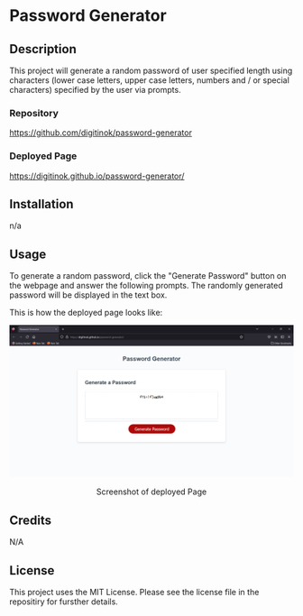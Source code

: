 # Password Generator

## Description

This project will generate a random password of user specified length using characters (lower  case letters, upper case letters, numbers and / or special characters) specified by the user via prompts.

### Repository

https://github.com/digitinok/password-generator

### Deployed Page

https://digitinok.github.io/password-generator/

## Installation

n/a

## Usage

To generate a random password, click the "Generate Password" button on the webpage and answer the following prompts. The randomly generated password will be displayed in the text box.

This is how the deployed page looks like:

![alt screenshot of deployed page](assets/screenshot.png)

<p style="text-align: center;">Screenshot of deployed Page</p>


## Credits

N/A

## License

This project uses the MIT License. Please see the license file in the repositiry for fursther details.
